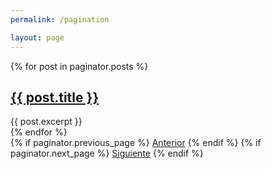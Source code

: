 ```yaml
---
permalink: /pagination

layout: page
---
```


<div class="posts">
  {% for post in paginator.posts %}
    <article class="post">
      <h1><a href="{{ post.url }}">{{ post.title }}</a></h1>
      <div class="entry">
        {{ post.excerpt }}
      </div>
    </article>
  {% endfor %}
</div>

<div class="pagination">
  {% if paginator.previous_page %}
    <a href="{{ paginator.previous_page_path }}" class="prev">Anterior</a>
  {% endif %}
  {% if paginator.next_page %}
    <a href="{{ paginator.next_page_path }}" class="next">Siguiente</a>
  {% endif %}
</div>
